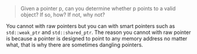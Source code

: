 > Given a pointer p, can you determine whether p points to a valid object? If so, how? If not, why not?

You cannot with raw pointers but you can with smart pointers such as `std::weak_ptr` and `std::shared_ptr`. The reason you cannot with raw pointer is because a pointer is designed to point to any memory address no matter what, that is why there are sometimes dangling pointers.